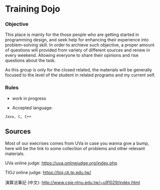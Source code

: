 # Training Dojo

### Objective

This place is mainly for the those people who are getting started in programming design,
and seek help for enhancing their experience into problem-solving skill.
In order to archieve such objective, a proper amount of questions will provided from variety of different sources and renew in every weekend. Allowing everyone to share their opinions and rise questions about the task.

As this group is only for the closed related, the materials will be generally focused to the level of the student in related programs and my current self.

### Rules

* work in progress

* Accepted language:
```
Java, C, C++
```

## Sources

Most of our execrises comes from UVa in case you wanna give a bump, here will be the link to some collection of problems and other relevant materials. 

UVa online judge: https://uva.onlinejudge.org/index.php


TIOJ online judge: https://tioj.ck.tp.edu.tw/


演算法筆記 (中文): http://www.csie.ntnu.edu.tw/~u91029/index.html

